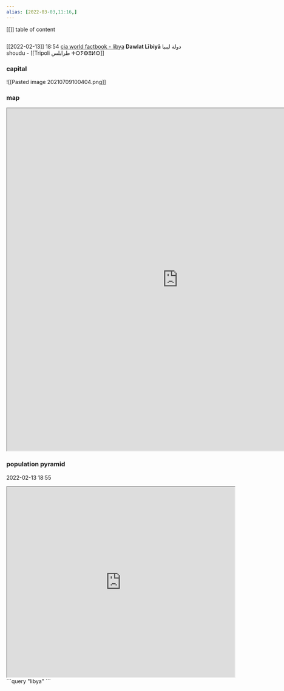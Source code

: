 ```yaml
---
alias: [2022-03-03,11:16,]
---
```

[[]]
table of content
```toc
```
[[2022-02-13]] 18:54
[cia world factbook - libya](https://www.cia.gov/the-world-factbook/countries/libya)
__Dawlat Lībiyā__ دولة ليبيا
shoudu - [[Tripoli طرابلس ⵜⵔⵢⴱⵓⵍⵙ]]
### capital
![[Pasted image 20210709100404.png]]
### map
<iframe src="https://duckduckgo.com/?t=ffab&q=libya&ia=web&iaxm=about" width="900" height="900" ></iframe>

### population pyramid

2022-02-13 18:55

<iframe src="https://www.populationpyramid.net/libya/2019/" width="600" height="500" ></iframe>
```query
"libya"
```
